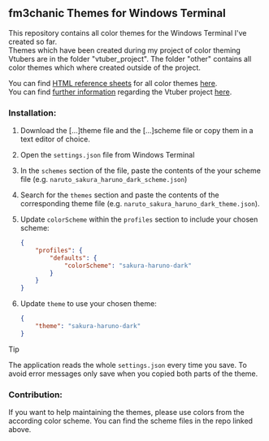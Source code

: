## fm3chanic Themes for Windows Terminal

This repository contains all color themes for the Windows Terminal I've created so far.<br>
Themes which have been created during my project of color theming Vtubers are in the folder "vtuber_project". The folder "other" contains all color themes which where created outside of the project.

You can find [HTML reference sheets](https://github.com/fm3chanic/color_schemes) for all color themes [here](https://github.com/fm3chanic/color_schemes).<br>
You can find [further information](https://github.com/fm3chanic/vtuber_project) regarding the Vtuber project [here](https://github.com/fm3chanic/vtuber_project).

### Installation:

1. Download the [...]theme file and the [...]scheme file or copy them in a text editor of choice.
2. Open the `settings.json` file from Windows Terminal
3. In the `schemes` section of the file, paste the contents of the your scheme file (e.g. `naruto_sakura_haruno_dark_scheme.json`)
4. Search for the `themes` section and paste the contents of the corresponding theme file (e.g. `naruto_sakura_haruno_dark_theme.json`).
5. Update `colorScheme` within the `profiles` section to include your chosen scheme:

    ```json
    {
        "profiles": {
            "defaults": {
                "colorScheme": "sakura-haruno-dark"
            }
        }
    }
    ```

5. Update `theme` to use your chosen theme:

    ```json
    {
        "theme": "sakura-haruno-dark"
    }
    ```
	
> [!TIP]
> The application reads the whole `settings.json` every time you save. To avoid error messages only save when you copied both parts of the theme.

### Contribution:

If you want to help maintaining the themes, please use colors from the according color scheme. You can find the scheme files in the repo linked above.